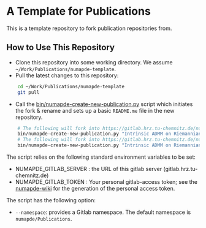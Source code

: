 # A Template for Publications
This is a template repository to fork publication repositories from.

## How to Use This Repository
* Clone this repository into some working directory. We assume `~/Work/Publications/numapde-template`.
* Pull the latest changes to this repository:
````bash
    cd ~/Work/Publications/numapde-template
    git pull
````
* Call the [bin/numapde-create-new-publication.py](bin/numapde-create-new-publication.py) script which initiates the fork & rename and sets up a basic `README.me` file in the new repository.
````bash
    # The following will fork into https://gitlab.hrz.tu-chemnitz.de/numapde/Publications/Riemannian-ADMM
    bin/numapde-create-new-publication.py "Intrinsic ADMM on Riemannian Manifolds" "Riemannian ADMM"
    # The following will fork into https://gitlab.hrz.tu-chemnitz.de/numapde/Sandbox/Riemannian-ADMM
    bin/numapde-create-new-publication.py "Intrinsic ADMM on Riemannian Manifolds" "Riemannian ADMM" --namespace numapde/Sandbox 
````

The script relies on the following standard environment variables to be set:
*  NUMAPDE_GITLAB_SERVER : the URL of this gitlab server (gitlab.hrz.tu-chemnitz.de)
*  NUMAPDE_GITLAB_TOKEN  : Your personal gitlab-access token; see the [numapde-wiki](https://www.tu-chemnitz.de/mathematik/numawiki/index.php/Incoming#Account_for_numapde_Gitlab_Repositories) for the generation of the personal access token.

The script has the following option:
*  `--namespace`: provides a Gitlab namespace. The default namespace is `numapde/Publications`.
